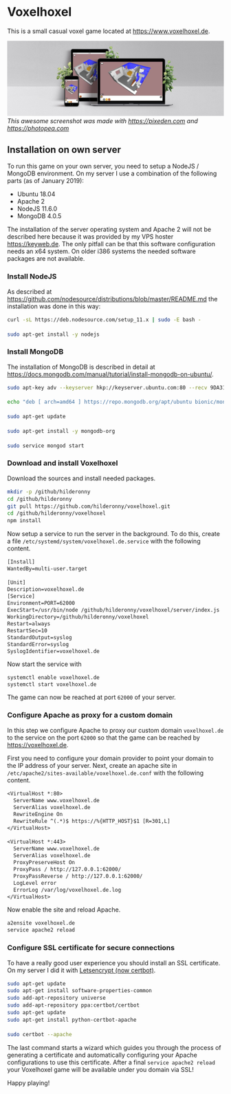 # Voxelhoxel
This is a small casual voxel game located at https://www.voxelhoxel.de.

![Screenshots](presentation.jpg)
*This awesome screenshot was made with https://pixeden.com and https://photopea.com*

## Installation on own server

To run this game on your own server, you need to setup a NodeJS / MongoDB environment. On my server I use a combination of the following parts (as of January 2019):
- Ubuntu 18.04
- Apache 2
- NodeJS 11.6.0
- MongoDB 4.0.5

The installation of the server operating system and Apache 2 will not be described here because it was provided by my VPS hoster https://keyweb.de. The only pitfall can be that this software configuration needs an x64 system. On older i386 systems the needed software packages are not available.

### Install NodeJS

As described at https://github.com/nodesource/distributions/blob/master/README.md the installation was done in this way:

```sh
curl -sL https://deb.nodesource.com/setup_11.x | sudo -E bash -

sudo apt-get install -y nodejs
```

### Install MongoDB

The installation of MongoDB is described in detail at https://docs.mongodb.com/manual/tutorial/install-mongodb-on-ubuntu/.

```sh
sudo apt-key adv --keyserver hkp://keyserver.ubuntu.com:80 --recv 9DA31620334BD75D9DCB49F368818C72E52529D4

echo "deb [ arch=amd64 ] https://repo.mongodb.org/apt/ubuntu bionic/mongodb-org/4.0 multiverse" | sudo tee /etc/apt/sources.list.d/mongodb-org-4.0.list

sudo apt-get update

sudo apt-get install -y mongodb-org

sudo service mongod start
```

### Download and install Voxelhoxel

Download the sources and install needed packages.

```sh
mkdir -p /github/hilderonny
cd /github/hilderonny
git pull https://github.com/hilderonny/voxelhoxel.git
cd /github/hilderonny/voxelhoxel
npm install
```

Now setup a service to run the server in the background. To do this, create a file `/etc/systemd/system/voxelhoxel.de.service` with the following content.

```
[Install]
WantedBy=multi-user.target

[Unit]
Description=voxelhoxel.de
[Service]
Environment=PORT=62000
ExecStart=/usr/bin/node /github/hilderonny/voxelhoxel/server/index.js
WorkingDirectory=/github/hilderonny/voxelhoxel
Restart=always
RestartSec=10
StandardOutput=syslog
StandardError=syslog
SyslogIdentifier=voxelhoxel.de
```

Now start the service with

```
systemctl enable voxelhoxel.de
systemctl start voxelhoxel.de
```

The game can now be reached at port `62000` of your server.

### Configure Apache as proxy for a custom domain

In this step we configure Apache to proxy our custom domain `voxelhoxel.de` to the service on the port `62000` so that the game can be reached by https://voxelhoxel.de.

First you need to configure your domain provider to point your domain to the IP address of your server. Next, create an apache site in `/etc/apache2/sites-available/voxelhoxel.de.conf` with the following content.

```
<VirtualHost *:80>
  ServerName www.voxelhoxel.de
  ServerAlias voxelhoxel.de
  RewriteEngine On
  RewriteRule ^(.*)$ https://%{HTTP_HOST}$1 [R=301,L]
</VirtualHost>

<VirtualHost *:443>
  ServerName www.voxelhoxel.de
  ServerAlias voxelhoxel.de
  ProxyPreserveHost On
  ProxyPass / http://127.0.0.1:62000/
  ProxyPassReverse / http://127.0.0.1:62000/
  LogLevel error
  ErrorLog /var/log/voxelhoxel.de.log
</VirtualHost>
```

Now enable the site and reload Apache.

```sh
a2ensite voxelhoxel.de
service apache2 reload
```

### Configure SSL certificate for secure connections

To have a really good user experience you should install an SSL certificate. On my server I did it with [Letsencrypt (now certbot)](https://github.com/letsencrypt/letsencrypt).

```sh
sudo apt-get update
sudo apt-get install software-properties-common
sudo add-apt-repository universe
sudo add-apt-repository ppa:certbot/certbot
sudo apt-get update
sudo apt-get install python-certbot-apache 

sudo certbot --apache
```

The last command starts a wizard which guides you through the process of generating a certificate and automatically configuring your Apache configurations to use this certificate. After a final `service apache2 reload` your Voxelhoxel game will be available under you domain via SSL!

Happy playing!
